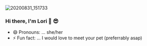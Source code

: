 ![20200831_151733](https://user-images.githubusercontent.com/74270598/117326382-73e0fb00-ae46-11eb-836b-bbe4e91cc764.jpg)
### Hi there, I'm Lori 👋 :sunglasses:

<!--
**LoriWinston/LoriWinston** is a ✨ _special_ ✨ repository because its `README.md` (this file) appears on your GitHub profile.

Here are some ideas to get you started:

- 🔭 I’m currently working on ...
- 🌱 I’m currently learning ...
- 👯 I’m looking to collaborate on ...
- 🤔 I’m looking for help with ...
- 💬 Ask me about ...
- 📫 How to reach me: ...
- 😄 Pronouns: ... she/her
- ⚡ Fun fact: ... I would love to meet your pet (preferrable asap)
-->

- 😄 Pronouns: ... she/her
- ⚡ Fun fact: ... I would love to meet your pet (preferrably asap)
